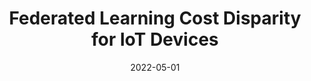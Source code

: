 ---
title: "Federated Learning Cost Disparity for IoT Devices"
authors:
- S. Alvi
- Y. Hong
- admin

date: "2022-05-01"
doi: "10.1109/ICCWorkshops53468.2022.9814533"

publication_types: ["1"]
publication: "Proc. IEEE International Conference on Communications Workshops (ICC Workshops)"
publication_short: ""

url_pdf: "https://ieeexplore.ieee.org/stamp/stamp.jsp?arnumber=9814533"
url_code: ""
url_dataset: ""
url_poster: ""
url_project: ""
url_slides: ""
url_source: ""
url_video: ""
---